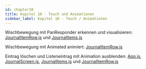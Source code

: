 ```yaml
---
id: chapter10
title: Kapitel 10 - Touch und Animationen
sidebar_label: Kapitel 10 - Touch / Animationen
---
```


Wischbewegung mit PanResponder erkennen und visualisieren: [JournalItemRow.js](assets/chapter10/PanResponder/JournalItemRow.js) und [JournalItems.js](assets/chapter10/PanResponder/JournalItems.js)

Wischbewegung mit Animated animiert: [JournalItemRow.js](assets/chapter10/Animated/JournalItemRow.js)

Eintrag löschen und Listeneintrag mit Animation ausblenden: [App.js](assets/chapter10/Delete/App.js), [JournalScreen.js](assets/chapter10/Delete/JournalScreen.js), [JournalItems.js](assets/chapter10/Delete/JournalItems.js) und [JournalItemRow.js](assets/chapter10/Delete/JournalItemRow.js)
